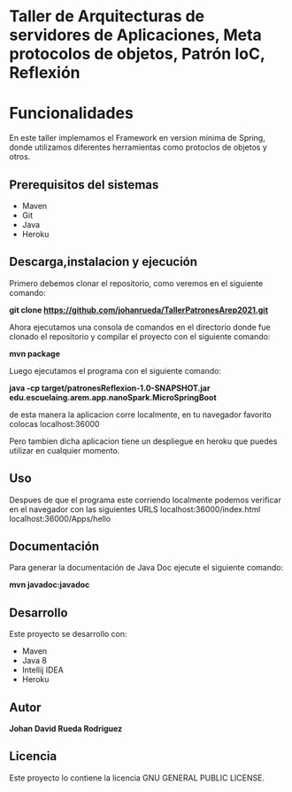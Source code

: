 # Taller de Arquitecturas de servidores de Aplicaciones, Meta protocolos de objetos, Patrón IoC, Reflexión

# Funcionalidades
En este taller implemamos el Framework en version minima de Spring, donde utilizamos diferentes herramientas como protoclos de objetos y otros.


## Prerequisitos del sistemas
* Maven
* Git
* Java
* Heroku

## Descarga,instalacion y ejecución
Primero debemos clonar el repositorio, como veremos en el siguiente comando:

**git clone https://github.com/johanrueda/TallerPatronesArep2021.git**

Ahora ejecutamos una consola de comandos en el directorio donde fue clonado el repositorio y compilar el proyecto con el siguiente comando:

**mvn package**

Luego ejecutamos el programa con el siguiente comando:

**java -cp target/patronesReflexion-1.0-SNAPSHOT.jar edu.escuelaing.arem.app.nanoSpark.MicroSpringBoot**

de esta manera la aplicacion corre localmente, en tu navegador favorito colocas localhost:36000

Pero tambien dicha aplicacion tiene un despliegue en heroku que puedes utilizar en cualquier momento.

## Uso

Despues de que el programa este corriendo localmente podemos verificar en el navegador con las siguientes URLS
localhost:36000/index.html
localhost:36000/Apps/hello

## Documentación

Para generar la documentación de Java Doc ejecute el siguiente comando:

**mvn javadoc:javadoc**

## Desarrollo

Este proyecto se desarrollo con:
* Maven
* Java 8
* Intellij IDEA
* Heroku

## Autor

**Johan David Rueda Rodriguez**

## Licencia
Este proyecto lo contiene la licencia GNU GENERAL PUBLIC LICENSE.